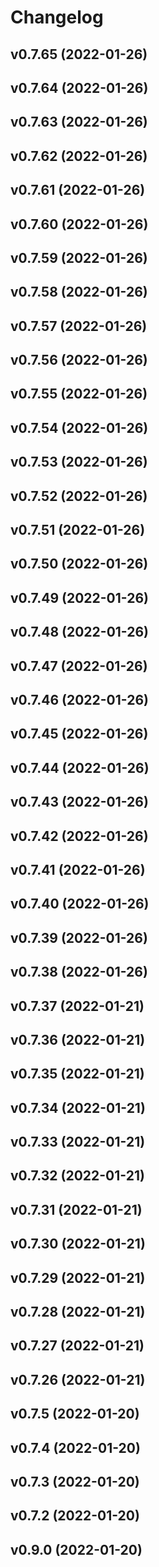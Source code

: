 # Changelog

<!--next-version-placeholder-->

## v0.7.65 (2022-01-26)


## v0.7.64 (2022-01-26)


## v0.7.63 (2022-01-26)


## v0.7.62 (2022-01-26)


## v0.7.61 (2022-01-26)


## v0.7.60 (2022-01-26)


## v0.7.59 (2022-01-26)


## v0.7.58 (2022-01-26)


## v0.7.57 (2022-01-26)


## v0.7.56 (2022-01-26)


## v0.7.55 (2022-01-26)


## v0.7.54 (2022-01-26)


## v0.7.53 (2022-01-26)


## v0.7.52 (2022-01-26)


## v0.7.51 (2022-01-26)


## v0.7.50 (2022-01-26)


## v0.7.49 (2022-01-26)


## v0.7.48 (2022-01-26)


## v0.7.47 (2022-01-26)


## v0.7.46 (2022-01-26)


## v0.7.45 (2022-01-26)


## v0.7.44 (2022-01-26)


## v0.7.43 (2022-01-26)


## v0.7.42 (2022-01-26)


## v0.7.41 (2022-01-26)


## v0.7.40 (2022-01-26)


## v0.7.39 (2022-01-26)


## v0.7.38 (2022-01-26)


## v0.7.37 (2022-01-21)


## v0.7.36 (2022-01-21)


## v0.7.35 (2022-01-21)


## v0.7.34 (2022-01-21)


## v0.7.33 (2022-01-21)


## v0.7.32 (2022-01-21)


## v0.7.31 (2022-01-21)


## v0.7.30 (2022-01-21)


## v0.7.29 (2022-01-21)


## v0.7.28 (2022-01-21)


## v0.7.27 (2022-01-21)


## v0.7.26 (2022-01-21)


## v0.7.5 (2022-01-20)


## v0.7.4 (2022-01-20)


## v0.7.3 (2022-01-20)


## v0.7.2 (2022-01-20)


## v0.9.0 (2022-01-20)

